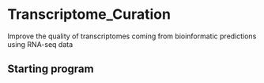 # Transcriptome_Curation
Improve the quality of transcriptomes coming from bioinformatic predictions using RNA-seq data


## Starting program
